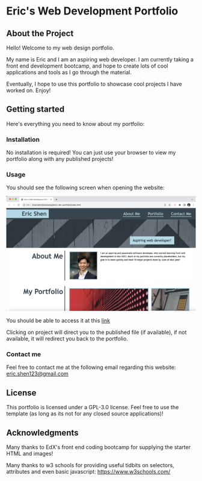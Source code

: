 # Eric's Web Development Portfolio

## About the Project

Hello! Welcome to my web design portfolio.

My name is Eric and I am an aspiring web developer. I am currently taking a front end development bootcamp, and hope to create lots of cool applications and tools as I go through the material.

Eventually, I hope to use this portfolio to showcase cool projects I have worked on. Enjoy!

## Getting started

Here's everything you need to know about my portfolio:

### Installation

No installation is required! You can just use your browser to view my portfolio along with any published projects!

### Usage

You should see the following screen when opening the website:

![Portfolio homepage](images/Example.png)

You should be able to access it at this [link](https://kidleis.github.io/erics-dev-portfolio/)

Clicking on project will direct you to the published file (if available), if not available, it will redirect you back to the portfolio.

### Contact me

Feel free to contact me at the following email regarding this website:
eric.shen123@gmail.com

## License

This portfolio is licensed under a GPL-3.0 license. Feel free to use the template (as long as its not for any closed source applications)!

## Acknowledgments

Many thanks to EdX's front end coding bootcamp for supplying the starter HTML and images!

Many thanks to w3 schools for providing useful tidbits on selectors, attributes and even basic javascript:
https://www.w3schools.com/
